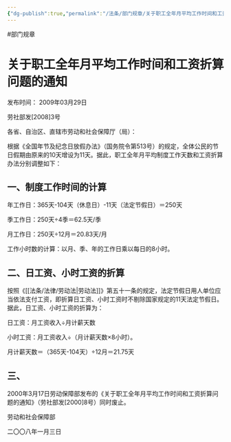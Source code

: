 ```yaml
---
{"dg-publish":true,"permalink":"/法条/部门规章/关于职工全年月平均工作时间和工资折算问题的通知/","noteIcon":"","created":"2025-03-04T14:22:21.325+08:00"}
---
```


#部门规章 
# 关于职工全年月平均工作时间和工资折算问题的通知

发布时间： 2009年03月29日 

劳社部发\[2008\]3号

各省、自治区、直辖市劳动和社会保障厅（局）：

根据《全国年节及纪念日放假办法》（国务院令第513号）的规定，全体公民的节日假期由原来的10天增设为11天。据此，职工全年月平均制度工作天数和工资折算办法分别调整如下：

## 一、制度工作时间的计算

年工作日：365天-104天（休息日）-11天（法定节假日）＝250天

季工作日：250天÷4季＝62.5天/季

月工作日：250天÷12月＝20.83天/月

工作小时数的计算：以月、季、年的工作日乘以每日的8小时。

## 二、日工资、小时工资的折算

按照《[[法条/法律/劳动法\|劳动法]]》第五十一条的规定，法定节假日用人单位应当依法支付工资，即折算日工资、小时工资时不剔除国家规定的11天法定节假日。据此，日工资、小时工资的折算为：

日工资：月工资收入÷月计薪天数

小时工资：月工资收入÷（月计薪天数×8小时）。

月计薪天数＝（365天-104天）÷12月＝21.75天

## 三、

2000年3月17日劳动保障部发布的《关于职工全年月平均工作时间和工资折算问题的通知》（劳社部发[2000]8号）同时废止。

劳动和社会保障部

二〇〇八年一月三日